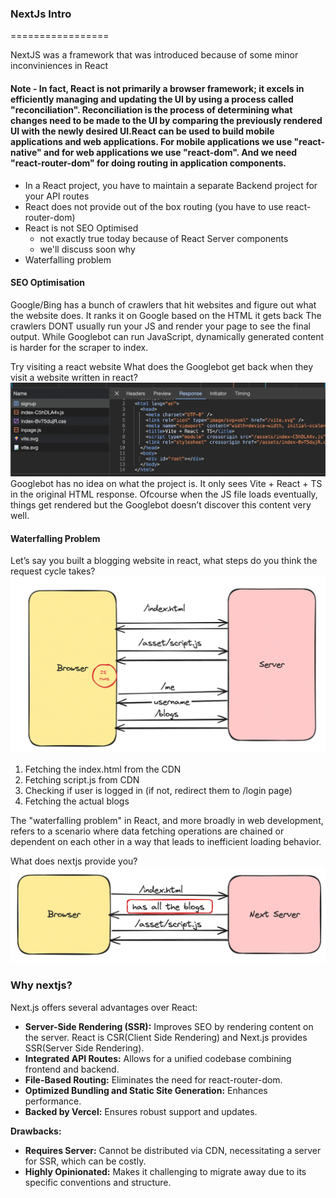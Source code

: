 ### NextJs Intro

=================

NextJS was a framework that was introduced because of some minor inconviniences in React

#### Note - In fact, React is not primarily a browser framework; it excels in efficiently managing and updating the UI by using a process called "reconciliation". Reconciliation is the process of determining what changes need to be made to the UI by comparing the previously rendered UI with the newly desired UI.React can be used to build mobile applications and web applications. For mobile applications we use "react-native" and for web applications we use "react-dom". And we need "react-router-dom" for doing routing in application components.

- In a React project, you have to maintain a separate Backend project for your API routes
- React does not provide out of the box routing (you have to use react-router-dom)
- React is not SEO Optimised
  - not exactly true today because of React Server components
  - we'll discuss soon why
- Waterfalling problem

#### SEO Optimisation

Google/Bing has a bunch of crawlers that hit websites and figure out what the website does.
It ranks it on Google based on the HTML it gets back
The crawlers DONT usually run your JS and render your page to see the final output.
While Googlebot can run JavaScript, dynamically generated content is harder for the scraper to index.

Try visiting a react website
What does the Googlebot get back when they visit a website written in react?
![page](image.png)
Googlebot has no idea on what the project is. It only sees Vite + React + TS in the original HTML response.
Ofcourse when the JS file loads eventually, things get rendered but the Googlebot doesn’t discover this content very well.

#### Waterfalling Problem

Let’s say you built a blogging website in react, what steps do you think the request cycle takes?
![req-response cycle in react](image-1.png)

1. Fetching the index.html from the CDN
2. Fetching script.js from CDN
3. Checking if user is logged in (if not, redirect them to /login page)
4. Fetching the actual blogs

The "waterfalling problem" in React, and more broadly in web development, refers to a scenario where data fetching operations are chained or dependent on each other in a way that leads to inefficient loading behavior.

What does nextjs provide you?
![req-response cycle in nextjs](image-2.png)

### Why nextjs?

Next.js offers several advantages over React:

- **Server-Side Rendering (SSR):** Improves SEO by rendering content on the server. React is CSR(Client Side Rendering) and Next.js provides SSR(Server Side Rendering).
- **Integrated API Routes:** Allows for a unified codebase combining frontend and backend.
- **File-Based Routing:** Eliminates the need for react-router-dom.
- **Optimized Bundling and Static Site Generation:** Enhances performance.
- **Backed by Vercel:** Ensures robust support and updates.

**Drawbacks:**

- **Requires Server:** Cannot be distributed via CDN, necessitating a server for SSR, which can be costly.
- **Highly Opinionated:** Makes it challenging to migrate away due to its specific conventions and structure.
